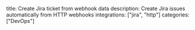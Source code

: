 title: Create Jira ticket from webhook data
description: Create Jira issues automatically from HTTP webhooks
integrations: ["jira", "http"]
categories: ["DevOps"]
